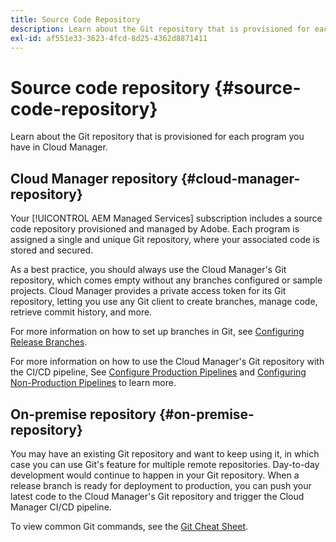 ```yaml
---
title: Source Code Repository
description: Learn about the Git repository that is provisioned for each program you have in Cloud Manager.
exl-id: af551e33-3623-4fcd-8d25-4362d8871411
---
```


# Source code repository {#source-code-repository}

Learn about the Git repository that is provisioned for each program you have in Cloud Manager.

## Cloud Manager repository {#cloud-manager-repository}

Your [!UICONTROL AEM Managed Services] subscription includes a source code repository provisioned and managed by Adobe. Each program is assigned a single and unique Git repository, where your associated code is stored and secured. 

As a best practice, you should always use the Cloud Manager's Git repository, which comes empty without any branches configured or sample projects. Cloud Manager provides a private access token for its Git repository, letting you use any Git client to create branches, manage code, retrieve commit history, and more.

For more information on how to set up branches in Git, see [Configuring Release Branches](/help/getting-started/configuring-branches.md).

For more information on how to use the Cloud Manager's Git repository with the CI/CD pipeline, See [Configure Production Pipelines](/help/using/production-pipelines.md) and [Configuring Non-Production Pipelines](/help/using/non-production-pipelines.md) to learn more.

## On-premise repository {#on-premise-repository}

You may have an existing Git repository and want to keep using it, in which case you can use Git's feature for multiple remote repositories. Day-to-day development would continue to happen in your Git repository. When a release branch is ready for deployment to production, you can push your latest code to the Cloud Manager's Git repository and trigger the Cloud Manager CI/CD pipeline.

To view common Git commands, see the [Git Cheat Sheet](https://education.github.com/git-cheat-sheet-education.pdf).
